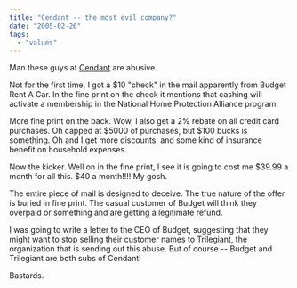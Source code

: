 ```yaml
---
title: "Cendant -- the most evil company?"
date: "2005-02-26"
tags: 
  - "values"
---
```


Man these guys at [Cendant](http://www.cendant.com/) are abusive.

Not for the first time, I got a $10 "check" in the mail apparently from Budget Rent A Car. In the fine print on the check it mentions that cashing will activate a membership in the National Home Protection Alliance program.

More fine print on the back. Wow, I also get a 2% rebate on all credit card purchases. Oh capped at $5000 of purchases, but $100 bucks is something. Oh and I get more discounts, and some kind of insurance benefit on household expenses.

Now the kicker. Well on in the fine print, I see it is going to cost me $39.99 a month for all this. $40 a month!!!! My gosh.

The entire piece of mail is designed to deceive. The true nature of the offer is buried in fine print. The casual customer of Budget will think they overpaid or something and are getting a legitimate refund.

I was going to write a letter to the CEO of Budget, suggesting that they might want to stop selling their customer names to Trilegiant, the organization that is sending out this abuse. But of course -- Budget and Trilegiant are both subs of Cendant!

Bastards.
